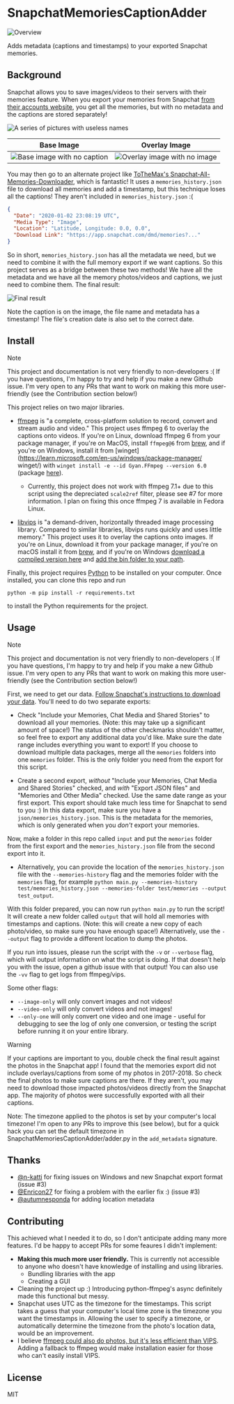 # SnapchatMemoriesCaptionAdder

![Overview](doc/overview.webp)

Adds metadata (captions and timestamps) to your exported Snapchat memories.

## Background
Snapchat allows you to save images/videos to their servers with their memories
feature. When you export your memories from Snapchat [from their accounts
website](https://accounts.snapchat.com), you get all the memories, but with no
metadata and the captions are stored separately!

![A series of pictures with useless names](doc/before.png)

| Base Image | Overlay Image |
| ---------- | ------------- |
| ![Base image with no caption](test/memories/062c8942-3124-a480-71fc-3c4833e3e569-main.jpg) | ![Overlay image with no image](test/memories/062c8942-3124-a480-71fc-3c4833e3e569-overlay.png) |

You may then go to an alternate project like [ToTheMax's
Snapchat-All-Memories-Downloader](https://github.com/ToTheMax/Snapchat-All-Memories-Downloader),
which is fantastic! It uses a `memories_history.json` file to download all memories and add a timestamp, but this technique loses all the captions! They aren't included in `memories_history.json` :(

```json
{
  "Date": "2020-01-02 23:08:19 UTC",
  "Media Type": "Image",
  "Location": "Latitude, Longitude: 0.0, 0.0",
  "Download Link": "https://app.snapchat.com/dmd/memories?..."
}
```
So in short, `memories_history.json` has all the metadata we need, but we need
to combine it with the full memory export if we want captions.  So this project
serves as a bridge between these two methods! We have all the metadata and we
have all the memory photos/videos and captions, we just need to combine them. The final result:

![Final result](doc/after.png)

Note the caption is on the image, the file name and metadata has a timestamp!
The file's creation date is also set to the correct date.

## Install

> [!NOTE]  
> This project and documentation is not very friendly to non-developers :( If
> you have questions, I'm happy to try and help if you make a new Github issue.
> I'm very open to any PRs that want to work on making this more user-friendly
> (see the Contribution section below!)

This project relies on two major libraries.

- [ffmpeg](https://ffmpeg.org/) is "a complete, cross-platform solution to
  record, convert and stream audio and video." This project uses ffmpeg 6 to
  overlay the captions onto videos. If you're on Linux, download ffmpeg 6 from
  your package manager, if you're on MacOS, install `ffmpeg@6` from
  [brew](https://formulae.brew.sh/formula/ffmpeg@6), and if you're on
  Windows, install it from
  [winget](https://learn.microsoft.com/en-us/windows/package-manager/ winget/)
  with `winget install -e --id Gyan.FFmpeg --version 6.0` (package
  [here](https://winget.run/pkg/Gyan/FFmpeg)).
    - Currently, this project does not work with ffmpeg 7.1+ due to this
      script using the depreciated `scale2ref` filter, please see #7 for more
      information. I plan on fixing this once ffmpeg 7 is available in Fedora
      Linux.

- [libvips](https://www.libvips.org/) is "a demand-driven, horizontally threaded
  image processing library. Compared to similar libraries, libvips runs quickly
  and uses little memory." This project uses it to overlay the captions onto
  images. If you're on Linux, download it from your package manager, if you're
  on macOS install it from [brew](https://formulae.brew.sh/formula/vips), and if
  you're on Windows [download a compiled version
  here](https://www.libvips.org/install.html#installing-the-windows-binary) and
  [add the bin folder to your
  path](https://stackoverflow.com/q/44272416).

Finally, this project requires [Python](https://www.python.org/) to be installed
on your computer. Once installed, you can clone this repo and run

```shell
python -m pip install -r requirements.txt
```

to install the Python requirements for the project.

## Usage

> [!NOTE]  
> This project and documentation is not very friendly to non-developers :( If
> you have questions, I'm happy to try and help if you make a new Github issue.
> I'm very open to any PRs that want to work on making this more user-friendly
> (see the Contribution section below!)

First, we need to get our data. [Follow Snapchat's instructions to download your
data](https://help.snapchat.com/hc/en-us/articles/7012305371156). You'll need to
do two separate exports:

- Check "Include your Memories, Chat Media and Shared Stories" to download all
  your memories. (Note: this may take up a significant amount of space!) The
  status of the other checkmarks shouldn't matter, so feel free to export any
  additional data you'd like. Make sure the date range includes everything you
  want to export! If you choose to download multiple data packages, merge all
  the `memories` folders into one `memories` folder. This is the only folder you
  need from the export for this script.
  
- Create a second export, *without* "Include your Memories, Chat Media and
  Shared Stories" checked, and *with* "Export JSON files" and "Memories and
  Other Media" checked. Use the same date range as your first export. This
  export should take much less time for Snapchat to send to you :) In this
  data export, make sure you have a `json/memories_history.json`. This is the
  metadata for the memories, which is only generated when you *don't* export
  your memories.

Now, make a folder in this repo called `input` and put the `memories` folder
from the first export and the `memories_history.json` file from the second
export into it.
  - Alternatively, you can provide the location of the `memories_history.json`
    file with the `--memories-history` flag and the memories folder with the
    `memories` flag, for example `python main.py --memories-history
    test/memories_history.json --memories-folder test/memories --output
    test_output`.

With this folder prepared, you can now run `python main.py` to run the script!
It will create a new folder called `output` that will hold all memories with
timestamps and captions. (Note: this will create a new copy of each photo/video,
so make sure you have enough space!) Alternatively, use the `--output` flag to
provide a different location to dump the photos.

If you run into issues, please run the script with the `-v` or `--verbose`
flag, which will output information on what the script is doing. If that
doesn't help you with the issue, open a github issue with that output! You
can also use the `-vv` flag to get logs from ffmpeg/vips.

Some other flags:
- `--image-only` will only convert images and not videos!
- `--video-only` will only convert videos and not images!
- `--only-one` will only convert one video and one image - useful for debugging
  to see the log of only one conversion, or testing the script before running
  it on your entire library.

> [!WARNING]
> If your captions are important to you, double check the final result against
> the photos in the Snapchat app! I found that the memories export did not
> include overlays/captions from some of my photos in 2017-2018. So check the
> final photos to make sure captions are there. If they aren't, you may need
> to download those impacted photos/videos directly from the Snapchat app.
> The majority of photos were successfully exported with all their captions.

Note: The timezone applied to the photos is set by your computer's local
timezone! I'm open to any PRs to improve this (see below), but for a quick
hack you can set the default timezone in SnapchatMemoriesCaptionAdder/adder.py
in the `add_metadata` signature.

## Thanks
- [@n-katti](https://github.com/n-katti) for fixing issues on Windows and new Snapchat export format (issue #3)
- [@Enricon27](https://github.com/Enricone27) for fixing a problem with the earlier fix :) (issue #3)
- [@autumnesponda](https://github.com/autumnesponda) for adding location metadata

## Contributing

This achieved what I needed it to do, so I don't anticipate adding many more
features. I'd be happy to accept PRs for some feaures I didn't implement:

- **Making this much more user friendly.** This is currently not accessible to
  anyone who doesn't have knowledge of installing and using libraries.
    - Bundling libraries with the app
    - Creating a GUI
- Cleaning the project up :) Introducing python-ffmpeg's async definitely made
  this functional but messy.
- Snapchat uses UTC as the timezone for the timestamps. This script takes a
  guess that your computer's local time zone is the timezone you want the
  timestamps in. Allowing the user to specify a timezone, or automatically
  determine the timezone from the photo's location data, would be an
  improvement.
- I believe [ffmpeg could also do photos, but it's less efficient than
  VIPS](https://stackoverflow.com/questions/70966770/ffmpeg-or-imagemagick-for-image-conversion-and-resizing-speed-memory-usage).
  Adding a fallback to ffmpeg would make installation easier for those who
  can't easily install VIPS.

## License
MIT
